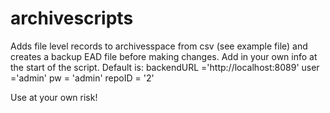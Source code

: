 # archivescripts
Adds file level records to archivesspace from csv (see example file) and creates a backup EAD file before making changes.
Add in your own info at the start of the script.  Default is:
backendURL ='http://localhost:8089'
user ='admin'
pw = 'admin'
repoID = '2'


Use at your own risk!
